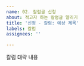 ```yaml
---
name: 02. 칼럼글 신청
about: 적고자 하는 칼럼글 알리기
title: '신청 - 칼럼: 예상 제목'
labels: 칼럼
assignees: ''

---
```


칼럼 대략 내용
